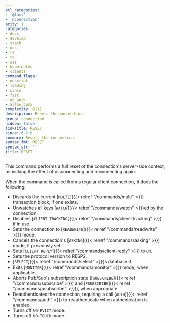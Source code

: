 ```yaml
---
acl_categories:
- '@fast'
- '@connection'
arity: 1
categories:
- docs
- develop
- stack
- oss
- rs
- rc
- oss
- kubernetes
- clients
command_flags:
- noscript
- loading
- stale
- fast
- no_auth
- allow_busy
complexity: O(1)
description: Resets the connection.
group: connection
hidden: false
linkTitle: RESET
since: 6.2.0
summary: Resets the connection.
syntax_fmt: RESET
syntax_str: ''
title: RESET
---
```

This command performs a full reset of the connection's server-side context, 
mimicking the effect of disconnecting and reconnecting again.

When the command is called from a regular client connection, it does the
following:

* Discards the current [`MULTI`]({{< relref "/commands/multi" >}}) transaction block, if one exists.
* Unwatches all keys [`WATCH`]({{< relref "/commands/watch" >}})ed by the connection.
* Disables [`CLIENT TRACKING`]({{< relref "/commands/client-tracking" >}}), if in use.
* Sets the connection to [`READWRITE`]({{< relref "/commands/readwrite" >}}) mode.
* Cancels the connection's [`ASKING`]({{< relref "/commands/asking" >}}) mode, if previously set.
* Sets [`CLIENT REPLY`]({{< relref "/commands/client-reply" >}}) to `ON`.
* Sets the protocol version to RESP2.
* [`SELECT`]({{< relref "/commands/select" >}})s database 0.
* Exits [`MONITOR`]({{< relref "/commands/monitor" >}}) mode, when applicable.
* Aborts Pub/Sub's subscription state ([`SUBSCRIBE`]({{< relref "/commands/subscribe" >}}) and [`PSUBSCRIBE`]({{< relref "/commands/psubscribe" >}})), when
  appropriate.
* Deauthenticates the connection, requiring a call [`AUTH`]({{< relref "/commands/auth" >}}) to reauthenticate when
  authentication is enabled.
* Turns off `NO-EVICT` mode.
* Turns off `NO-TOUCH` mode.
